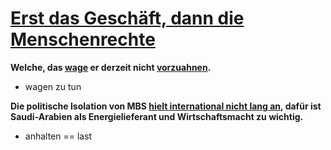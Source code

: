 # [Erst das Geschäft, dann die Menschenrechte](https://www.tagesschau.de/inland/scholz-golfstaaten-energie-101.html)

**Welche, das <u>wage</u> er derzeit nicht <u>vorzuahnen</u>.**

* wagen zu tun

**Die politische Isolation von MBS <u>hielt international nicht lang an</u>, dafür ist Saudi-Arabien als Energielieferant und Wirtschaftsmacht zu wichtig.**

* anhalten == last
